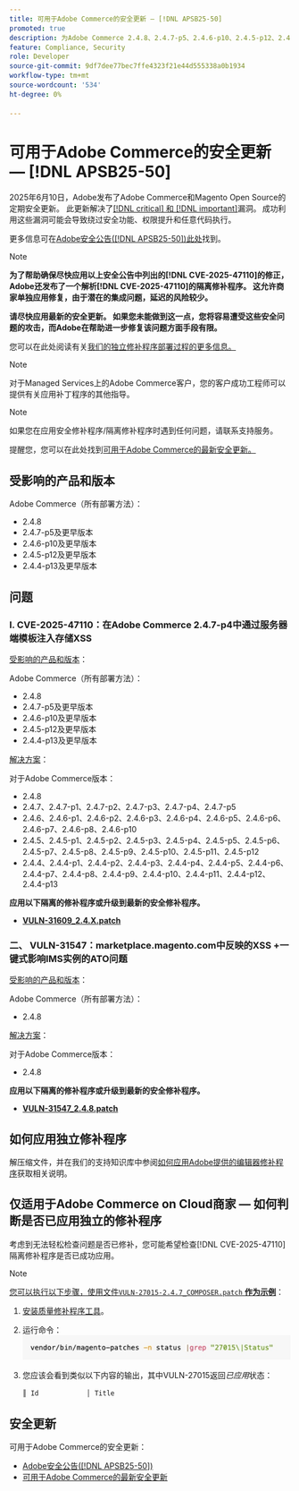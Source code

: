 ```yaml
---
title: 可用于Adobe Commerce的安全更新 — [!DNL APSB25-50]
promoted: true
description: 为Adobe Commerce 2.4.8、2.4.7-p5、2.4.6-p10、2.4.5-p12、2.4.4-p13及更早版本应用独立的修补程序以修复 [!DNL critical and important vulnerabilities] 。
feature: Compliance, Security
role: Developer
source-git-commit: 9df7dee77bec7ffe4323f21e44d555338a0b1934
workflow-type: tm+mt
source-wordcount: '534'
ht-degree: 0%

---
```


# 可用于Adobe Commerce的安全更新 — [!DNL APSB25-50]

2025年6月10日，Adobe发布了Adobe Commerce和Magento Open Source的定期安全更新。 此更新解决了[[!DNL critical] 和 [!DNL important]](https://helpx.adobe.com/cn/security/severity-ratings.html)漏洞。 成功利用这些漏洞可能会导致绕过安全功能、权限提升和任意代码执行。

更多信息可在[Adobe安全公告([!DNL APSB25-50])此处](https://helpx.adobe.com/security/products/magento/apsb25-50.html)找到。

>[!NOTE]
>
>**为了帮助确保尽快应用以上安全公告中列出的[!DNL CVE-2025-47110]的修正，Adobe还发布了一个解析[!DNL CVE-2025-47110]的隔离修补程序。 这允许商家单独应用修复，由于潜在的集成问题，延迟的风险较少。**

**请尽快应用最新的安全更新。 如果您未能做到这一点，您将容易遭受这些安全问题的攻击，而Adobe在帮助进一步修复该问题方面手段有限。**

您可以在此处阅读有关[我们的独立修补程序部署过程的更多信息。](https://business.adobe.com/blog/introducing-enhanced-security-patch-deployment-and-communications-in-adobe-commerce)

>[!NOTE]
>
>对于Managed Services上的Adobe Commerce客户，您的客户成功工程师可以提供有关应用补丁程序的其他指导。

>[!NOTE]
>
>如果您在应用安全修补程序/隔离修补程序时遇到任何问题，请联系支持服务。

提醒您，您可以在此处找到[可用于Adobe Commerce的最新安全更新。](https://helpx.adobe.com/cn/security/products/magento.html)

## 受影响的产品和版本

Adobe Commerce（所有部署方法）：

* 2.4.8
* 2.4.7-p5及更早版本
* 2.4.6-p10及更早版本
* 2.4.5-p12及更早版本
* 2.4.4-p13及更早版本

## 问题

### I. CVE-2025-47110：在Adobe Commerce 2.4.7-p4中通过服务器端模板注入存储XSS

<u>受影响的产品和版本</u>：

Adobe Commerce（所有部署方法）：

* 2.4.8
* 2.4.7-p5及更早版本
* 2.4.6-p10及更早版本
* 2.4.5-p12及更早版本
* 2.4.4-p13及更早版本

<u>解决方案</u>：

对于Adobe Commerce版本：

* 2.4.8
* 2.4.7、2.4.7-p1、2.4.7-p2、2.4.7-p3、2.4.7-p4、2.4.7-p5
* 2.4.6、2.4.6-p1、2.4.6-p2、2.4.6-p3、2.4.6-p4、2.4.6-p5、2.4.6-p6、2.4.6-p7、2.4.6-p8、2.4.6-p10
* 2.4.5、2.4.5-p1、2.4.5-p2、2.4.5-p3、2.4.5-p4、2.4.5-p5、2.4.5-p6、2.4.5-p7、2.4.5-p8、2.4.5-p9、2.4.5-p10、2.4.5-p11、2.4.5-p12
* 2.4.4、2.4.4-p1、2.4.4-p2、2.4.4-p3、2.4.4-p4、2.4.4-p5、2.4.4-p6、2.4.4-p7、2.4.4-p8、2.4.4-p9、2.4.4-p10、2.4.4-p11、2.4.4-p12、2.4.4-p13

**应用以下隔离的修补程序或升级到最新的安全修补程序。**

* **[VULN-31609_2.4.X.patch](assets/VULN-31609_2.4.X_patch.zip)**

### 二、 VULN-31547：marketplace.magento.com中反映的XSS +一键式影响IMS实例的ATO问题

<u>受影响的产品和版本</u>：

Adobe Commerce（所有部署方法）：

* 2.4.8

<u>解决方案</u>：

对于Adobe Commerce版本：

* 2.4.8

**应用以下隔离的修补程序或升级到最新的安全修补程序。**

* **[VULN-31547_2.4.8.patch](assets/VULN-31547_2.4.8_patch.zip)**

## 如何应用独立修补程序

解压缩文件，并在我们的支持知识库中参阅[如何应用Adobe提供的编辑器修补程序](https://experienceleague.adobe.com/docs/commerce-knowledge-base/kb/how-to/how-to-apply-a-composer-patch-provided-by-magento.html?lang=zh-Hans)获取相关说明。

## 仅适用于Adobe Commerce on Cloud商家 — 如何判断是否已应用独立的修补程序

考虑到无法轻松检查问题是否已修补，您可能希望检查[!DNL CVE-2025-47110]隔离修补程序是否已成功应用。

>[!NOTE]
>
><u>您可以执行以下步骤，使用文件`VULN-27015-2.4.7_COMPOSER.patch` **作为示例**</u>：

1. [安装质量修补程序工具](https://experienceleague.adobe.com/docs/commerce-operations/tools/quality-patches-tool/usage.html?lang=zh-Hans)。
1. 运行命令： <br>
   ![cve-2024-34102-tell-if-patch-applied-code](assets/cve-2024-34102-tell-if-patch-applied-code.png)
1. 您应该会看到类似以下内容的输出，其中VULN-27015返回&#x200B;*已应用*&#x200B;状态：

   ```bash
   ║ Id            │ Title                                                        │ Category        │ Origin                 │ Status      │ Details                                          ║ ║ N/A           │ ../m2-hotfixes/VULN-27015-2.4.7_COMPOSER_patch.patch      │ Other           │ Local                  │ Applied     │ Patch type: Custom                                
   ```

<!-- For Step 2:
     ```bash
    vendor/bin/magento-patches -n status |grep "27015\|Status"
     ```
-->

## 安全更新

可用于Adobe Commerce的安全更新：

* [Adobe安全公告([!DNL APSB25-50])](https://helpx.adobe.com/security/products/magento/apsb25-50.html)
* [可用于Adobe Commerce的最新安全更新](https://helpx.adobe.com/cn/security/products/magento.html)

